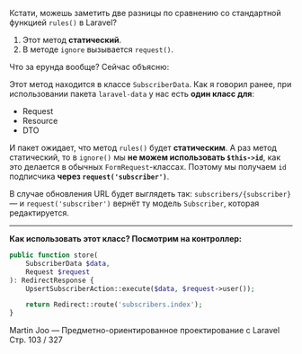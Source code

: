 Кстати, можешь заметить две разницы по сравнению со стандартной функцией `rules()` в Laravel?

1. Этот метод **статический**.
2. В методе `ignore` вызывается `request()`.

Что за ерунда вообще? Сейчас объясню:

Этот метод находится в классе `SubscriberData`.
Как я говорил ранее, при использовании пакета `laravel-data` у нас есть **один класс для**:

* Request
* Resource
* DTO

И пакет ожидает, что метод `rules()` будет **статическим**.
А раз метод статический, то в `ignore()` мы **не можем использовать `$this->id`**,
как это делается в обычных `FormRequest`-классах.
Поэтому мы получаем `id` подписчика **через `request('subscriber')`**.

В случае обновления URL будет выглядеть так:
`subscribers/{subscriber}` — и `request('subscriber')` вернёт ту модель `Subscriber`,
которая редактируется.

---

**Как использовать этот класс? Посмотрим на контроллер:**

```php
public function store(
    SubscriberData $data,
    Request $request
): RedirectResponse {
    UpsertSubscriberAction::execute($data, $request->user());

    return Redirect::route('subscribers.index');
}
```

Martin Joo — Предметно-ориентированное проектирование с Laravel
Стр. 103 / 327
